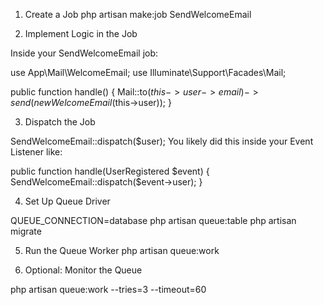 1. Create a Job
php artisan make:job SendWelcomeEmail


 2. Implement Logic in the Job

 Inside your SendWelcomeEmail job:

use App\Mail\WelcomeEmail;
use Illuminate\Support\Facades\Mail;

public function handle()
{
    Mail::to($this->user->email)->send(new WelcomeEmail($this->user));
}


3. Dispatch the Job

SendWelcomeEmail::dispatch($user);
You likely did this inside your Event Listener like:


public function handle(UserRegistered $event)
{
    SendWelcomeEmail::dispatch($event->user);
}

4. Set Up Queue Driver
   
QUEUE_CONNECTION=database
php artisan queue:table
php artisan migrate


5. Run the Queue Worker
php artisan queue:work


6. Optional: Monitor the Queue

php artisan queue:work --tries=3 --timeout=60
